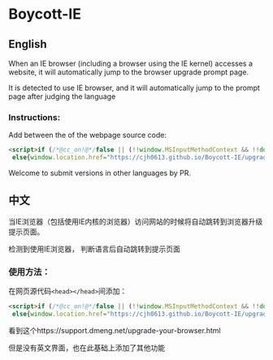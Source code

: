 # Boycott-IE
## English
When an IE browser (including a browser using the IE kernel) accesses a website, it will automatically jump to the browser upgrade prompt page.

It is detected to use IE browser, and it will automatically jump to the prompt page after judging the language

### Instructions:
Add between the <head></head> of the webpage source code:
```html
<script>if (/*@cc_on!@*/false || (!!window.MSInputMethodContext && !!document.documentMode)){var lang = navigator.language||navigator.userLanguage;lang = lang.substr(0, 2);if(lang == 'zh'){window.location.href="https://cjh0613.github.io/Boycott-IE/upgrade-your-browser/zh-cn.html";}
 else{window.location.href="https://cjh0613.github.io/Boycott-IE/upgrade-your-browser/en.html";}}</script>
```
Welcome to submit versions in other languages by PR.
## 中文
当IE浏览器（包括使用IE内核的浏览器）访问网站的时候将自动跳转到浏览器升级提示页面。

检测到使用IE浏览器，
判断语言后自动跳转到提示页面

### 使用方法：

在网页源代码`<head></head>`间添加：
```html
<script>if (/*@cc_on!@*/false || (!!window.MSInputMethodContext && !!document.documentMode)){var lang = navigator.language||navigator.userLanguage;lang = lang.substr(0, 2);if(lang == 'zh'){window.location.href="https://cjh0613.github.io/Boycott-IE/upgrade-your-browser/zh-cn.html";}
 else{window.location.href="https://cjh0613.github.io/Boycott-IE/upgrade-your-browser/en.html";}}</script>
```

 看到这个https://support.dmeng.net/upgrade-your-browser.html
 
 但是没有英文界面，也在此基础上添加了其他功能
